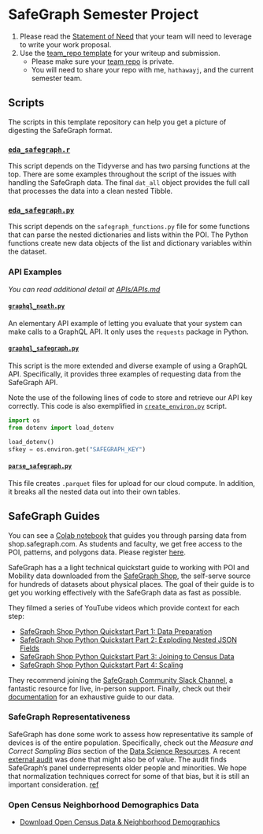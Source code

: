 # SafeGraph Semester Project

1. Please read the [Statement of Need](needs_statement.md) that your team will need to leverage to write your work proposal.
2. Use the [team_repo template](https://github.com/BYUI451/team_repo) for your writeup and submission.
    - Please make sure your [team repo](https://github.com/byuibigdata/team_repo) is private.
    - You will need to share your repo with me, `hathawayj`, and the current semester team.

## Scripts

The scripts in this template repository can help you get a picture of digesting the SafeGraph format.

### [`eda_safegraph.r`](r_examples/eda_safegraph.r)

This script depends on the Tidyverse and has two parsing functions at the top. There are some examples throughout the script of the issues with handling the SafeGraph data. The final `dat_all` object provides the full call that processes the data into a clean nested Tibble.

### [`eda_safegraph.py`](python_examples/eda_safegraph.py)

This script depends on the `safegraph_functions.py` file for some functions that can parse the nested dictionaries and lists within the POI. The Python functions create new data objects of the list and dictionary variables within the dataset.

### API Examples

_You can read additional detail at [APIs/APIs.md](APIs/APIs.md)_

#### [`graphql_noath.py`](APIs/graphql_noauth.py)

An elementary API example of letting you evaluate that your system can make calls to a GraphQL API. It only uses the `requests` package in Python.

#### [`graphql_safegraph.py`](APIs/graphql_safegraph.py)

This script is the more extended and diverse example of using a GraphQL API. Specifically, it provides three examples of requesting data from the SafeGraph API.

Note the use of the following lines of code to store and retrieve our API key correctly. This code is also exemplified in [`create_environ.py`](create_environ.py) script.


```python
import os
from dotenv import load_dotenv

load_dotenv()
sfkey = os.environ.get("SAFEGRAPH_KEY")
```

#### [`parse_safegraph.py`](python_examples/parse_safegraph.py)

This file creates `.parquet` files for upload for our cloud compute.  In addition, it breaks all the nested data out into their own tables.

## SafeGraph Guides

You can see a [Colab notebook](https://colab.research.google.com/drive/1cs9qq_MWppKF4DQ0Xl3lyesHEnsc4D6D#scrollTo=_s0TsIZclcbe) that guides you through parsing data from shop.safegraph.com. As students and faculty, we get free access to the POI, patterns, and polygons data. Please register [here](https://www.safegraph.com/academics).

SafeGraph has a a light technical quickstart guide to working with POI and Mobility data downloaded from the [SafeGraph Shop](https://shop.safegraph.com/), the self-serve source for hundreds of datasets about physical places. The goal of their guide is to get you working effectively with the SafeGraph data as fast as possible.

They filmed a series of YouTube videos which provide context for each step:

- [SafeGraph Shop Python Quickstart Part 1: Data Preparation](https://www.youtube.com/watch?v=e0X1EwBew_M)
- [SafeGraph Shop Python Quickstart Part 2: Exploding Nested JSON Fields](https://www.youtube.com/watch?v=j3A_xX7Hwqo)
- [SafeGraph Shop Python Quickstart Part 3: Joining to Census Data](https://www.youtube.com/watch?v=OQf9jCI_ltc)
- [SafeGraph Shop Python Quickstart Part 4: Scaling](https://www.youtube.com/watch?v=BvDsHJNEkU0)

They recommend joining the [SafeGraph Community Slack Channel](https://readme.safegraph.com/docs/join-our-community), a fantastic resource for live, in-person support. Finally, check out their [documentation](https://docs.safegraph.com/docs) for an exhaustive guide to our data.

### SafeGraph Representativeness

SafeGraph has done some work to assess how representative its sample of devices is of the entire population. Specifically, check out the *Measure and Correct Sampling Bias* section of the [Data Science Resources](https://docs.safegraph.com/v4.0/docs/data-science-resources). A recent [external audit](https://www.placekey.io/seminars/mobility-data-used-to-respond-to-covid19-could-be-biased) was done that might also be of value. The audit finds SafeGraph’s panel underrepresents older people and minorities. We hope that normalization techniques correct for some of that bias, but it is still an important consideration. [ref](https://www.safegraph.com/community/t/i-have-the-following-question-are-there-ethical-considerations-to-be-aware-of-when-using-safegraph-data-in-academic-research/5907)

### Open Census Neighborhood Demographics Data

- [Download Open Census Data & Neighborhood Demographics](https://www.safegraph.com/free-data/open-census-data)
